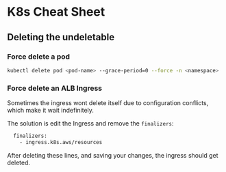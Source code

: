 # K8s Cheat Sheet

## Deleting the undeletable

### Force delete a pod
```bash
kubectl delete pod <pod-name> --grace-period=0 --force -n <namespace>
```

### Force delete an ALB Ingress
Sometimes the ingress wont delete itself due to configuration conflicts, which make it wait indefinitely.

The solution is edit the Ingress and remove the `finalizers`:
```bash
  finalizers:
    - ingress.k8s.aws/resources
```
After deleting these lines, and saving your changes, the ingress should get deleted.
